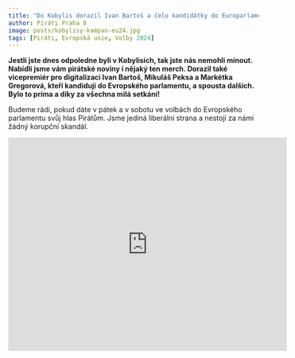 ```yaml
---
title: "Do Kobylis dorazil Ivan Bartoš a čelo kandidátky do Europarlamentu"
author: Piráti Praha 8
image: posts/kobylisy-kampan-eu24.jpg
tags: [Piráti, Evropská unie, Volby 2024]
---
```


**Jestli jste dnes odpoledne byli v Kobylisích, tak jste nás nemohli minout. Nabídli jsme vám pirátské noviny i nějaký ten merch. Dorazil také vicepremiér pro digitalizaci Ivan Bartoš, Mikuláš Peksa a Markétka Gregorová, kteří kandidují do Evropského parlamentu, a spousta dalších. Bylo to príma a díky za všechna milá setkání!**

Budeme rádi, pokud dáte v pátek a v sobotu ve volbách do Evropského parlamentu svůj hlas Pirátům. Jsme jediná liberální strana a nestojí za námi žádný korupční skandál.

<iframe src="https://www.facebook.com/plugins/video.php?height=314&href=https%3A%2F%2Fwww.facebook.com%2Fpiratipraha8%2Fvideos%2F771152998422355%2F&show_text=true&width=560&t=0" width="560" height="429" style="border:none;overflow:hidden" scrolling="no" frameborder="0" allowfullscreen="true" allow="autoplay; clipboard-write; encrypted-media; picture-in-picture; web-share" allowFullScreen="true"></iframe>
